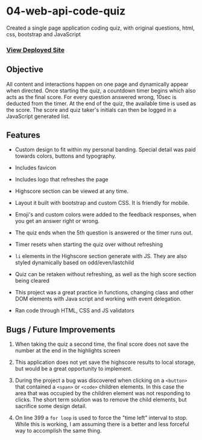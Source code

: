 # 04-web-api-code-quiz
Created a single page application coding quiz, with original questions, html, css, bootstrap and JavaScript

### [View Deployed Site](https://gedalyakrycer.github.io/04-web-api-code-quiz/)

## Objective
All content and interactions happen on one page and dynamically appear when directed. Once starting the quiz, a countdown timer begins which also acts as the final score. For every question answered wrong, 10sec is deducted from the timer. At the end of the quiz, the available time is used as the score. The score and quiz taker's initials can then be logged in a JavaScript generated list.

## Features
* Custom design to fit within my personal banding. Special detail was paid towards colors, buttons and typography.

* Includes favicon

* Includes logo that refreshes the page 

* Highscore section can be viewed at any time. 

* Layout it built with bootstrap and custom CSS. It is friendly for mobile. 

* Emoji's and custom colors were added to the feedback responses, when you get an answer right or wrong. 

* The quiz ends when the 5th question is answered or the timer runs out. 

* Timer resets when starting the quiz over without refreshing

* `li` elements in the Highscore section generate with JS. They are also styled dynamically based on odd/even/lastchild

* Quiz can be retaken without refreshing, as well as the high score section being cleared

* This project was a great practice in functions, changing class and other DOM elements with Java script and working with event delegation. 

* Ran code through HTML, CSS and JS validators



## Bugs / Future Improvements 
1. When taking the quiz a second time, the final score does not save the number at the end in the highlights screen

2. This application does not yet save the highscore results to local storage, but would be a great opportunity to implement. 

3. During the project a bug was discovered when clicking on a `<button>` that contained a `<span>` or `<code>` children elements. In this case the area that was occupied by the children element was not responding to clicks. The short term solution was to remove the child elements, but sacrifice some design detail.

4. On line 399 a `for loop` is used to force the "time left" interval to stop. While this is working, I am assuming there is a better and less forceful way to accomplish the same thing. 
